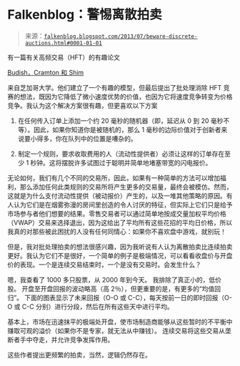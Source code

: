 <!--yml

类别：未分类

日期：2024-05-12 20:04:11

-->

# Falkenblog：警惕离散拍卖

> 来源：[`falkenblog.blogspot.com/2013/07/beware-discrete-auctions.html#0001-01-01`](http://falkenblog.blogspot.com/2013/07/beware-discrete-auctions.html#0001-01-01)

有一篇有关高频交易（HFT）的有趣论文

[Budish，Cramton 和 Shim](http://faculty.chicagobooth.edu/eric.budish/research/HFT-FrequentBatchAuctions.pdf)

来自芝加哥大学。他们建立了一个有趣的模型，但最后提出了批处理消除 HFT 竞赛的想法，既因为它降低了微小速度优势的价值，也因为它将速度竞争转变为价格竞争。我认为这个解决方案很有趣，但更喜欢以下方案

1.  在任何传入订单上添加一个约 20 毫秒的随机器（即，延迟从 0 到 20 毫秒不等）。因此，如果你知道你是被随机的，那么 1 毫秒的边际价值对于创新者来说要小得多，你在队列中的位置是嘈杂的。

1.  制定一个规则，要求收取费用的人（流动性提供者）必须让这样的订单存在至少 1 秒钟。这将摆脱许多试图过于聪明并简单地堵塞带宽的闪电报价。

无论如何，我们有几个不同的交易所，因此，如果有一种简单的方法可以增加福利，那么添加任何此类规则的交易所将产生更多的交易量，最终会被模仿。然而，这就是为什么支付流动性提供（被动报价）产生的，以及一堆其他策略的原因。有人认为它们是在烟雾弥漫的房间里创造的令人讨厌的特征，但实际上它们只是给予市场参与者他们想要的结果。零售交易者可以通过简单地按成交量加权平均价格（VWAP）交易来选择退出，因为这给出了平均所有这些花招的平均日价格，所以我真的对那些被此困扰的人没有任何同情心：如果你不喜欢盘中游戏，就别玩！

但是，我对批处理拍卖的想法很感兴趣，因为我听说有人认为离散拍卖比连续拍卖更好。我认为它们不是很好，一个简单的例子是极端情况，可以看看收盘价与开盘价的表现。一个是连续交易结束时，一个是没有交易时。会发生什么？

嗯，我查看了 1000 多只股票，从 2000 年到今天。 我排除了真正小的，低价股。 开盘至开盘回报的波动略高（高 2％），但更重要的是，有更多的“均值回归”。 下面的图表显示了未来回报（O-O 或 C-C），每天按前一日的即时回报（O-O 或 C-C 分别）进行分段，然后在所有这些天中进行平均。

基本上，市场在迅速抹平的极端处开盘，使市场制造商能够从这些暂时的不平衡中赚取可观的溢价（如果你不是专家，就无法从中赚钱）。 连续交易将这些交易从垄断者手中夺走，并允许竞争发挥作用。

这些作者提出更频繁的拍卖，当然，逻辑仍然存在。
